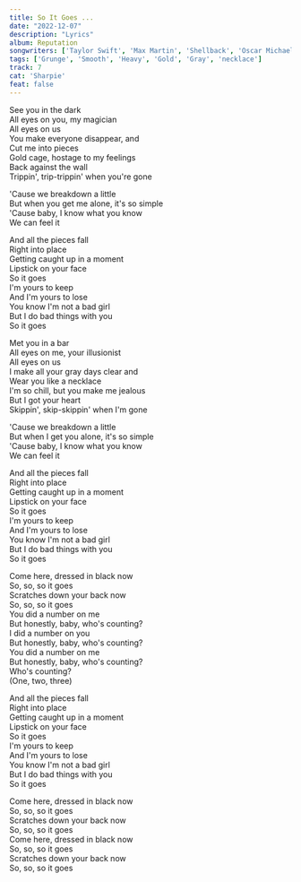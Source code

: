 ```yaml
---
title: So It Goes ...
date: "2022-12-07"
description: "Lyrics"
album: Reputation
songwriters: ['Taylor Swift', 'Max Martin', 'Shellback', 'Oscar Michael Gorres']
tags: ['Grunge', 'Smooth', 'Heavy', 'Gold', 'Gray', 'necklace']
track: 7
cat: 'Sharpie'
feat: false
---
```

<p className='verse-one'>
See you in the dark <br />
All eyes on you, my magician <br />
All eyes on us <br />
You make everyone disappear, and <br />
Cut me into pieces <br />
Gold cage, hostage to my feelings <br />
Back against the wall <br />
Trippin', trip-trippin' when you're gone <br />
</p>
<p className='pre-chorus'>
'Cause we breakdown a little <br />
But when you get me alone, it's so simple <br />
'Cause baby, I know what you know <br />
We can feel it <br />
</p>
<p className='chorus'>
And all the pieces fall <br />
Right into place <br />
Getting caught up in a moment <br />
Lipstick on your face <br />
So it goes <br />
I'm yours to keep <br />
And I'm yours to lose <br />
You know I'm not a bad girl <br />
But I do bad things with you <br />
So it goes <br />
</p>
<p className='verse-two'>
Met you in a bar <br />
All eyes on me, your illusionist <br />
All eyes on us <br />
I make all your gray days clear and <br />
Wear you like a necklace <br />
I'm so chill, but you make me jealous <br />
But I got your heart <br />
Skippin', skip-skippin' when I'm gone <br />
</p>
<p className='pre-chorus'>
'Cause we breakdown a little <br />
But when I get you alone, it's so simple <br />
'Cause baby, I know what you know <br />
We can feel it <br />
</p>
<p className='chorus'>
And all the pieces fall <br />
Right into place <br />
Getting caught up in a moment <br />
Lipstick on your face <br />
So it goes <br />
I'm yours to keep <br />
And I'm yours to lose <br />
You know I'm not a bad girl <br />
But I do bad things with you <br />
So it goes <br />
</p>
<p className='bridge'>
Come here, dressed in black now <br />
So, so, so it goes <br />
Scratches down your back now <br />
So, so, so it goes <br />
You did a number on me <br />
But honestly, baby, who's counting? <br />
I did a number on you <br />
But honestly, baby, who's counting? <br />
You did a number on me <br />
But honestly, baby, who's counting? <br />
Who's counting? <br />
(One, two, three) <br />
</p>
<p className='chorus'>
And all the pieces fall <br />
Right into place <br />
Getting caught up in a moment <br />
Lipstick on your face <br />
So it goes <br />
I'm yours to keep <br />
And I'm yours to lose <br />
You know I'm not a bad girl <br />
But I do bad things with you <br />
So it goes <br />
</p>
<p className='outro'>
Come here, dressed in black now <br />
So, so, so it goes <br />
Scratches down your back now <br />
So, so, so it goes <br />
Come here, dressed in black now <br />
So, so, so it goes <br />
Scratches down your back now <br />
So, so, so it goes <br />
</p>